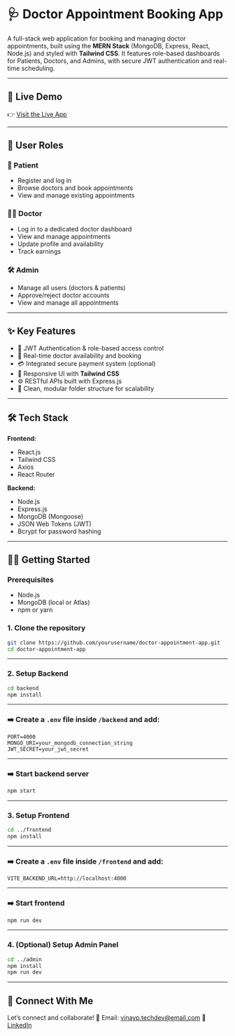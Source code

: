 # 🩺 Doctor Appointment Booking App

A full-stack web application for booking and managing doctor appointments, built using the **MERN Stack** (MongoDB, Express, React, Node.js) and styled with **Tailwind CSS**. It features role-based dashboards for Patients, Doctors, and Admins, with secure JWT authentication and real-time scheduling.

---

## 🚀 Live Demo

👉 [Visit the Live App](https://prescripto-nine-zeta.vercel.app/)

---

## 👥 User Roles

### 👤 Patient
- Register and log in
- Browse doctors and book appointments
- View and manage existing appointments

### 👨‍⚕️ Doctor
- Log in to a dedicated doctor dashboard
- View and manage appointments
- Update profile and availability
- Track earnings

### 🛠 Admin
- Manage all users (doctors & patients)
- Approve/reject doctor accounts
- View and manage all appointments

---

## ✨ Key Features

- 🔐 JWT Authentication & role-based access control
- 📅 Real-time doctor availability and booking
- 💳 Integrated secure payment system (optional)
- 📱 Responsive UI with **Tailwind CSS**
- ⚙️ RESTful APIs built with Express.js
- 🧾 Clean, modular folder structure for scalability

---

## 🛠 Tech Stack

**Frontend:**
- React.js
- Tailwind CSS
- Axios
- React Router

**Backend:**
- Node.js
- Express.js
- MongoDB (Mongoose)
- JSON Web Tokens (JWT)
- Bcrypt for password hashing


---

## 🧑‍💻 Getting Started

### Prerequisites

- Node.js
- MongoDB (local or Atlas)
- npm or yarn


### 1. **Clone the repository**
```bash
git clone https://github.com/yourusername/doctor-appointment-app.git
cd doctor-appointment-app
```

---

### 2. **Setup Backend**
```bash
cd backend
npm install
```

---

### ➡️ Create a `.env` file inside `/backend` and add:
```env
PORT=4000
MONGO_URI=your_mongodb_connection_string
JWT_SECRET=your_jwt_secret
```

---

### ➡️ Start backend server
```bash
npm start
```

---

### 3. **Setup Frontend**
```bash
cd ../frontend
npm install
```

---

### ➡️ Create a `.env` file inside `/frontend` and add:
```env
VITE_BACKEND_URL=http://localhost:4000
```

---

### ➡️ Start frontend
```bash
npm run dev
```

---

### 4. **(Optional) Setup Admin Panel**
```bash
cd ../admin
npm install
npm run dev
```


---
## 📢 Connect With Me
Let’s connect and collaborate!
📧 Email: vinayp.techdev@email.com
🔗 [LinkedIn](https://www.linkedin.com/in/vinay-p-ba030a322?utm_source=share&utm_campaign=share_via&utm_content=profile&utm_medium=android_app)
